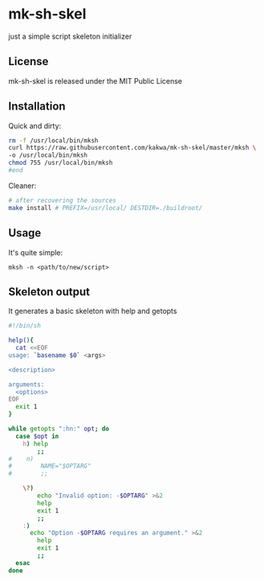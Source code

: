 # mk-sh-skel #

just a simple script skeleton initializer

## License ##

mk-sh-skel is released under the MIT Public License

## Installation ##

Quick and dirty:
```bash
rm -f /usr/local/bin/mksh
curl https://raw.githubusercontent.com/kakwa/mk-sh-skel/master/mksh \
-o /usr/local/bin/mksh
chmod 755 /usr/local/bin/mksh
#end
```
Cleaner:
```bash
# after recovering the sources
make install # PREFIX=/usr/local/ DESTDIR=./buildroot/
```

## Usage ##

It's quite simple:

```shell
mksh -n <path/to/new/script>
```

## Skeleton output ##

It generates a basic skeleton with help and getopts

```bash
#!/bin/sh

help(){
  cat <<EOF
usage: `basename $0` <args>

<description>

arguments:
  <options>
EOF
  exit 1
}

while getopts ":hn:" opt; do
  case $opt in
    h) help
        ;;
#    n)
#        NAME="$OPTARG"
#        ;;

    \?)
        echo "Invalid option: -$OPTARG" >&2
        help
        exit 1
        ;;
    :)
      echo "Option -$OPTARG requires an argument." >&2
        help
        exit 1
        ;;
  esac
done
```

